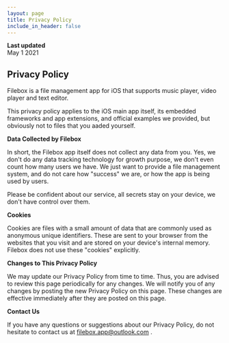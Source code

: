 ```yaml
---
layout: page
title: Privacy Policy
include_in_header: false
---
```


**Last updated**  
May 1 2021

## Privacy Policy

Filebox is a file management app for iOS that supports music player, video player and text editor.

This privacy policy applies to the iOS main app itself, its embedded frameworks and app extensions, and official examples we provided, but obviously not to files that you aaded yourself. 

**Data Collected by Filebox**

In short, the Filebox app itself does not collect any data from you. Yes, we don't do any data tracking technology for growth purpose, we don't even count how many users we have. We just want to provide a file management system, and do not care how "success" we are, or how the app is being used by users.

Please be confident about our service, all secrets stay on your device, we don't have control over them.

**Cookies**

Cookies are files with a small amount of data that are commonly used as anonymous unique identifiers. These are sent to your browser from the websites that you visit and are stored on your device's internal memory. Filebox does not use these "cookies" explicitly.

**Changes to This Privacy Policy**

We may update our Privacy Policy from time to time. Thus, you are advised to review this page periodically for any changes. We will notify you of any changes by posting the new Privacy Policy on this page. These changes are effective immediately after they are posted on this page.

**Contact Us**

If you have any questions or suggestions about our Privacy Policy, do not hesitate to contact us at filebox.app@outlook.com .
